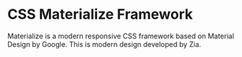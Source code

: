 # CSS Materialize Framework
Materialize is a modern responsive CSS framework based on Material Design by Google. This is modern design developed by Zia.
